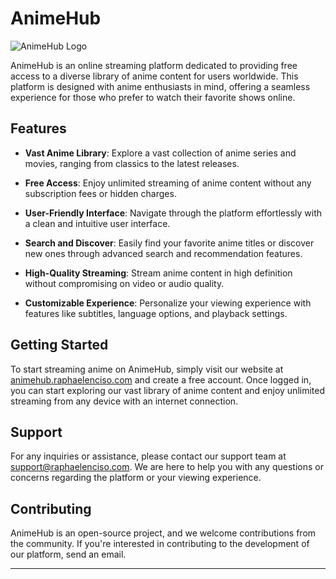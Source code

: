 # AnimeHub

![AnimeHub Logo](https://raphaelenciso.com/_next/static/media/animahub_thumbnail.4f8cc0e3.png)

AnimeHub is an online streaming platform dedicated to providing free access to a diverse library of anime content for users worldwide. This platform is designed with anime enthusiasts in mind, offering a seamless experience for those who prefer to watch their favorite shows online.

## Features

- **Vast Anime Library**: Explore a vast collection of anime series and movies, ranging from classics to the latest releases.
  
- **Free Access**: Enjoy unlimited streaming of anime content without any subscription fees or hidden charges.
  
- **User-Friendly Interface**: Navigate through the platform effortlessly with a clean and intuitive user interface.
  
- **Search and Discover**: Easily find your favorite anime titles or discover new ones through advanced search and recommendation features.
  
- **High-Quality Streaming**: Stream anime content in high definition without compromising on video or audio quality.
  
- **Customizable Experience**: Personalize your viewing experience with features like subtitles, language options, and playback settings.

## Getting Started

To start streaming anime on AnimeHub, simply visit our website at [animehub.raphaelenciso.com](https://animahub.raphaelenciso.com/) and create a free account. Once logged in, you can start exploring our vast library of anime content and enjoy unlimited streaming from any device with an internet connection.

## Support

For any inquiries or assistance, please contact our support team at [support@raphaelenciso.com](mailto:support@raphaelenciso.com). We are here to help you with any questions or concerns regarding the platform or your viewing experience.

## Contributing

AnimeHub is an open-source project, and we welcome contributions from the community. If you're interested in contributing to the development of our platform, send an email.

---
